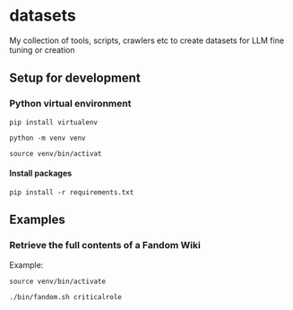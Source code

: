 # datasets
My collection of tools, scripts, crawlers etc to create datasets for LLM fine tuning or creation


## Setup for development

### Python virtual environment

```shell
pip install virtualenv

python -m venv venv

source venv/bin/activat
```

#### Install packages

```shell
pip install -r requirements.txt
```

## Examples

### Retrieve the full contents of a Fandom Wiki

Example:

```shell
source venv/bin/activate

./bin/fandom.sh criticalrole
```